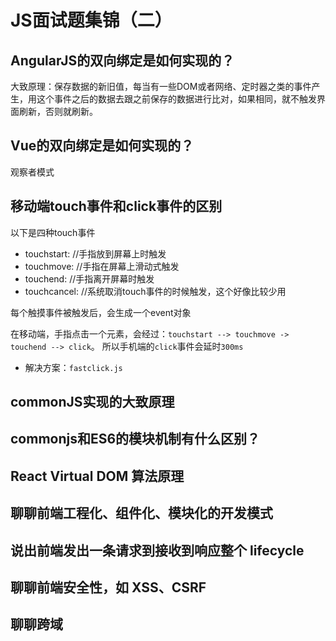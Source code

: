 # JS面试题集锦（二）

## AngularJS的双向绑定是如何实现的？

大致原理：保存数据的新旧值，每当有一些DOM或者网络、定时器之类的事件产生，用这个事件之后的数据去跟之前保存的数据进行比对，如果相同，就不触发界面刷新，否则就刷新。

## Vue的双向绑定是如何实现的？
观察者模式

## 移动端touch事件和click事件的区别

以下是四种touch事件

- touchstart:     //手指放到屏幕上时触发
- touchmove:      //手指在屏幕上滑动式触发
- touchend:    //手指离开屏幕时触发
- touchcancel:     //系统取消touch事件的时候触发，这个好像比较少用

每个触摸事件被触发后，会生成一个event对象

在移动端，手指点击一个元素，会经过：`touchstart --> touchmove -> touchend --> click`。
所以手机端的`click`事件会延时`300ms`

- 解决方案：`fastclick.js`

## commonJS实现的大致原理

## commonjs和ES6的模块机制有什么区别？

## React Virtual DOM 算法原理

## 聊聊前端工程化、组件化、模块化的开发模式

## 说出前端发出一条请求到接收到响应整个 lifecycle

## 聊聊前端安全性，如 XSS、CSRF

## 聊聊跨域


